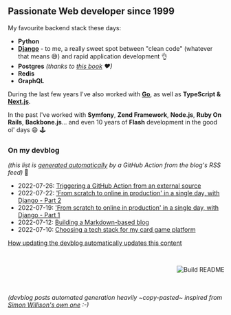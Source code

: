 ## Passionate Web developer since 1999

My favourite backend stack these days:

 - **Python**  
 - **[Django](https://www.djangoproject.com/)** - to me, a really sweet spot between "clean code" (whatever that means :sweat_smile:) and rapid application development :ok_hand:
 - **Postgres** _(thanks to [this book](https://theartofpostgresql.com/) ♥)_
 - **Redis**
 - **GraphQL**

During the last few years I've also worked with **[Go](https://go.dev/)**, as well as **TypeScript & [Next.js](https://nextjs.org/)**.

In the past I've worked with **Symfony**, **Zend Framework**, **Node.js**, **Ruby On Rails**, **Backbone.js**... and even 10 years of **Flash** development in the good ol' days :smile: :joystick:  

### On my devblog

_(this list is [generated automatically](https://github.com/olivierphi/olivierphi/blob/main/build_readme.py) by a GitHub Action from the blog's RSS feed)_ :robot: 

<!-- devblog starts -->
* 2022-07-26: [Triggering a GitHub Action from an external source](https://devblog.dunsap.com/2022/07-26---triggering-a-github-action-from-an-external-source/)
* 2022-07-22: ['From scratch to online in production' in a single day, with Django - Part 2](https://devblog.dunsap.com/2022/07-22---from-scratch-to-online-in-production-in-a-single-day-with-django-part-2/)
* 2022-07-19: ['From scratch to online in production' in a single day, with Django - Part 1](https://devblog.dunsap.com/2022/07-19---from-scratch-to-online-in-production-in-a-single-day-with-django-part-1/)
* 2022-07-12: [Building a Markdown-based blog](https://devblog.dunsap.com/2022/07-12---building-a-markdown-based-blog/)
* 2022-07-10: [Choosing a tech stack for my card game platform](https://devblog.dunsap.com/2022/07-10---choosing-a-tech-stack-for-my-card-game-platform/)
<!-- devblog ends -->
<a href="https://devblog.dunsap.com/2022/07-26---triggering-a-github-action-from-an-external-source/">How updating the devblog automatically updates this content</a>

<br>

<a href="https://github.com/olivierphi/olivierphi/actions"><img src="https://github.com/olivierphi/olivierphi/workflows/Build%20README/badge.svg" align="right" alt="Build README"></a>


<br>
<br>
<br>

_(devblog posts automated generation heavily ~copy-pasted~ inspired from [Simon Willison's own one](https://simonwillison.net/2020/Jul/10/self-updating-profile-readme/) :-)_

